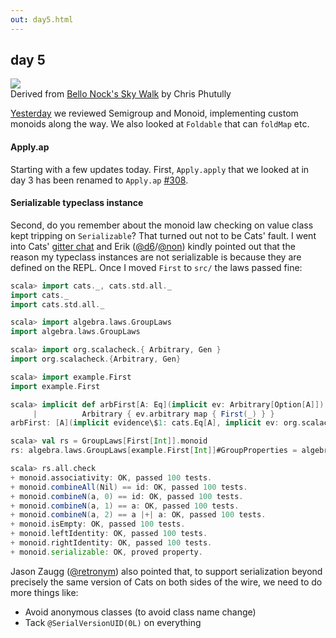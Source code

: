 ```yaml
---
out: day5.html
---
```


  [day4]: day4.html
  [308]: https://github.com/non/cats/pull/308
  [gitter]: https://gitter.im/non/cats
  [@d6]: https://twitter.com/d6
  [@non]: https://github.com/non
  [@retronym]: https://twitter.com/retronym

day 5
-----

<div class="floatingimage">
<img src="files/day5-tight-rope.jpg">
<div class="credit">Derived from <a href="https://www.flickr.com/photos/72562013@N06/10016837145/">Bello Nock's Sky Walk</a> by Chris Phutully</div>
</div>

[Yesterday][day4] we reviewed Semigroup and Monoid, implementing custom monoids along the way. We also looked at `Foldable` that can `foldMap` etc.

#### Apply.ap

Starting with a few updates today. First, `Apply.apply` that we looked at in day 3 has been renamed to `Apply.ap` [#308][308].

#### Serializable typeclass instance

Second, do you remember about the monoid law checking on value class kept tripping on `Serializable`?
That turned out not to be Cats' fault. I went into Cats' [gitter chat][gitter] and
Erik ([@d6][@d6]/[@non][@non]) kindly pointed out that the reason my typeclass instances are not serializable is because they are defined on the REPL. Once I moved `First` to `src/` the laws passed fine:

```scala
scala> import cats._, cats.std.all._
import cats._
import cats.std.all._

scala> import algebra.laws.GroupLaws
import algebra.laws.GroupLaws

scala> import org.scalacheck.{ Arbitrary, Gen }
import org.scalacheck.{Arbitrary, Gen}

scala> import example.First
import example.First

scala> implicit def arbFirst[A: Eq](implicit ev: Arbitrary[Option[A]]): Arbitrary[First[A]] =
     |          Arbitrary { ev.arbitrary map { First(_) } }
arbFirst: [A](implicit evidence\$1: cats.Eq[A], implicit ev: org.scalacheck.Arbitrary[Option[A]])org.scalacheck.Arbitrary[example.First[A]]

scala> val rs = GroupLaws[First[Int]].monoid
rs: algebra.laws.GroupLaws[example.First[Int]]#GroupProperties = algebra.laws.GroupLaws\$GroupProperties@77fac6ab

scala> rs.all.check
+ monoid.associativity: OK, passed 100 tests.
+ monoid.combineAll(Nil) == id: OK, passed 100 tests.
+ monoid.combineN(a, 0) == id: OK, passed 100 tests.
+ monoid.combineN(a, 1) == a: OK, passed 100 tests.
+ monoid.combineN(a, 2) == a |+| a: OK, passed 100 tests.
+ monoid.isEmpty: OK, passed 100 tests.
+ monoid.leftIdentity: OK, passed 100 tests.
+ monoid.rightIdentity: OK, passed 100 tests.
+ monoid.serializable: OK, proved property.
```

Jason Zaugg ([@retronym][@retronym]) also pointed that, to support serialization
beyond precisely the same version of Cats on both sides of the wire,
we need to do more things like:

- Avoid anonymous classes (to avoid class name change)
- Tack `@SerialVersionUID(0L)` on everything

